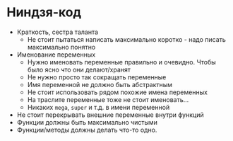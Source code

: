 # Ниндзя-код

- Краткость, сестра таланта
  - Не стоит пытаться написать максимально коротко - надо писать максимально понятно
- Именование переменных
  - Нужно именовать переменные правильно и очевидно. Чтобы было ясно что они делают/хранят
  - Не нужно просто так сокращать переменные
  - Имя переменной не должно быть абстрактным
  - Не стоит использовать рядом похожие имена переменных
  - На траслите переменные тоже не стоит именовать...
  - Никаких `mega`, `super` и т.д. в имени переменной
- Не стоит перекрывать внешние переменные внутри функций
- Функции должны быть максимально чистыми
- Функции/методы должны делать что-то одно.
